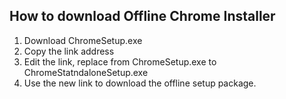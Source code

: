 ## How to download Offline Chrome Installer

1. Download ChromeSetup.exe
2. Copy the link address
3. Edit the link, replace from ChromeSetup.exe to ChromeStatndaloneSetup.exe
4. Use the new link to download the offline setup package.


